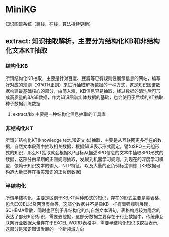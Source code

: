 # MiniKG
知识图谱系统（离线、在线、算法持续更新)

## extract: 知识抽取解析，主要分为结构化KB和非结构化文本KT抽取
### 结构化KB
所谓结构化KB抽取，主要是针对百度、豆瓣等已有规则性展示信息的网站，编写好对应的规则（XPATH正则）来进行抽取解析数据的一种方式，这是知识图谱数据构建最基础核心的部分，由简入难，KB信息容易抽取，经过数据的清洗后可形成高质量的BASE数据，作为知识图谱实体数据的基础，也会使用于后续的KT抽取种子数据训练数据
1. extract/kb 主要是一种结构化信息抽取的工具库

### 非结构化KT
所谓非结构化KT(knowledge text,知识文本)抽取，主要是从互联网更多存在的数据，自然文本段落中抽取相关数据，根据知识表示形式而定，譬如SPO三元组形式的知识，那么KT抽取就会根据S,P目标从描述SPO信息的文本中抽取SPO形式的数据，这部分由早期的正则规则抽取，发展到机器学习规则，到现在的深度学习模型，依赖于知识文本的输入，NLP特征，以及大量的正负例标注训练（KB数据可构造大量已存在事实知识的正负例数据)

### 半结构化
所谓半结构化，主要是区别于KB,KT两种形式的知识，存在的形式主要是类表格，包含EXCEL以及网页表单等，这部分数据并不是像KB一样有着强规则展现，SCHEMA零散，同时也区别于非结构化的纯自然文本语句，表格构成较为隐含的表达了部分知识标识，需要去挖掘，这部分数据主要存在于行业数据中，传统非互联网行业数据大量存在于EXCEL,WORD表格中，需要半结构化知识取挖掘表示, 这部分是知识图谱发展的一个新领域方向
